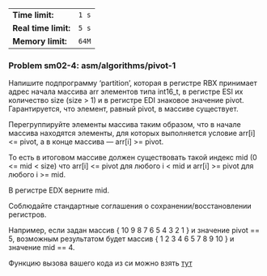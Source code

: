 |                      |       |
|----------------------|-------|
| **Time limit:**      | `1 s` |
| **Real time limit:** | `5 s` |
| **Memory limit:**    | `64M` |


### Problem sm02-4: asm/algorithms/pivot-1

Напишите подпрограмму ‘partition’, которая в регистре RBX принимает адрес начала массива arr
элементов типа int16_t, в регистре ESI их количество size (size > 1) и в регистре EDI знаковое
значение pivot. Гарантируется, что элемент, равный pivot, в массиве существует.

Перегруппируйте элементы массива таким образом, что в начале массива находятся элементы, для которых
выполняется условие arr[i] <= pivot, а в конце массива — arr[i] >= pivot.

То есть в итоговом массиве должен существовать такой индекс mid (0 <= mid < size) что arr[i] <=
pivot для любого i < mid и arr[i] >= pivot для любого i >= mid.

В регистре EDX верните mid.

Соблюдайте стандартные соглашения о сохранении/восстановлении регистров.

Например, если задан массив { 10 9 8 7 6 5 4 3 2 1 } и значение pivot == 5, возможным результатом
будет массив { 1 2 3 4 6 5 7 8 9 10 } и значение mid == 4.

Функцию вызова вашего кода из си можно взять
[тут](https://gist.github.com/ObjatieGroba/d7102f7fe80871f787e9b0321667fa52)

